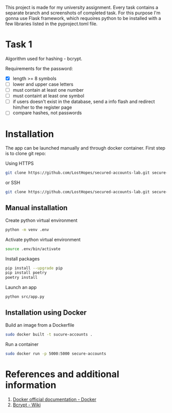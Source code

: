 This project is made for my university assignment.
Every task contains a separate branch and screenshots of completed task.
For this purpose I'm gonna use Flask framework, which requoires python to be installed with a few libraries
listed in the pyproject.toml file.

# Task 1

Algorithm used for hashing - bcrypt.

Requirements for the password:
- [x] length >= 8 symbols
- [ ] lower and upper case letters
- [ ] must contain at least one number
- [ ] must containt at least one symbol
- [ ] if users doesn't exist in the database, send a info flash and redirect him/her to the register page
- [ ] compare hashes, not passwords

# Installation

The app can be launched manually and through docker container.
First step is to clone git repo:

Using HTTPS
```bash
git clone https://github.com/LostHopes/secured-accounts-lab.git secure-accounts
```

or SSH
```bash
git clone https://github.com/LostHopes/secured-accounts-lab.git secure-accounts
```

## Manual installation

Create python virtual environment
```bash
python -m venv .env
```

Activate python virtual environment
```bash
source .env/bin/activate
```

Install packages
```bash
pip install --upgrade pip
pip install poetry
poetry install
```
Launch an app
```bash
python src/app.py
```

## Installation using Docker

Build an image from a Dockerfile
```bash
sudo docker built -t sucure-accounts .
```

Run a container
```bash
sudo docker run -p 5000:5000 secure-accounts
```

# References and additional information

1. [Docker official documentation - Docker](https://docs.docker.com)
2. [Bcrypt - Wiki](https://en.wikipedia.org/wiki/Bcrypt)